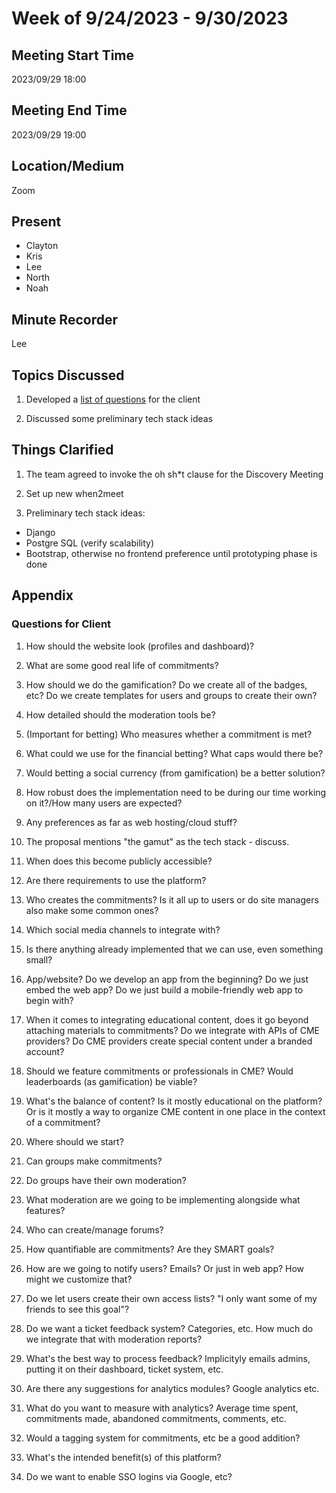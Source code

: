 # Week of 9/24/2023 - 9/30/2023

## Meeting Start Time

2023/09/29 18:00

## Meeting End Time

2023/09/29 19:00

## Location/Medium

Zoom

## Present

- Clayton
- Kris
- Lee
- North
- Noah

## Minute Recorder

Lee

## Topics Discussed

1. Developed a [list of questions](#questions_for_client) for the client

2. Discussed some preliminary tech stack ideas

## Things Clarified

1. The team agreed to invoke the oh sh*t clause for the Discovery Meeting

2. Set up new when2meet

3. Preliminary tech stack ideas: 
  - Django
  - Postgre SQL (verify scalability) 
  - Bootstrap, otherwise no frontend preference until prototyping phase is done


## Appendix

### Questions for Client

1. How should the website look (profiles and dashboard)?

2. What are some good real life of commitments?

3. How should we do the gamification? Do we create all of the badges, etc? Do we create templates for users and groups to create their own?

4. How detailed should the moderation tools be?

5. (Important for betting) Who measures whether a commitment is met? 

6. What could we use for the financial betting? What caps would there be?

7. Would betting a social currency (from gamification) be a better solution?

8. How robust does the implementation need to be during our time working on it?/How many users are expected?

9. Any preferences as far as web hosting/cloud stuff?

10. The proposal mentions "the gamut" as the tech stack - discuss.

11. When does this become publicly accessible?

12. Are there requirements to use the platform?

13. Who creates the commitments? Is it all up to users or do site managers also make some common ones?

14. Which social media channels to integrate with?

15. Is there anything already implemented that we can use, even something small?

16. App/website? Do we develop an app from the beginning? Do we just embed the web app? Do we just build a mobile-friendly web app to begin with?

17. When it comes to integrating educational content, does it go beyond attaching materials to commitments? Do we integrate with APIs of CME providers? Do CME providers create special content under a branded account?

18. Should we feature commitments or professionals in CME? Would leaderboards (as gamification) be viable?

19. What's the balance of content? Is it mostly educational on the platform? Or is it mostly a way to organize CME content in one place in the context of a commitment?

20. Where should we start?

21. Can groups make commitments? 

22. Do groups have their own moderation?

23. What moderation are we going to be implementing alongside what features?

24. Who can create/manage forums?

25. How quantifiable are commitments? Are they SMART goals?

26. How are we going to notify users? Emails? Or just in web app? How might we customize that?

27. Do we let users create their own access lists? "I only want some of my friends to see this goal"?

28. Do we want a ticket feedback system? Categories, etc. How much do we integrate that with moderation reports?

29. What's the best way to process feedback? Implicityly emails admins, putting it on their dashboard, ticket system, etc.

30. Are there any suggestions for analytics modules? Google analytics etc.

31. What do you want to measure with analytics? Average time spent, commitments made, abandoned commitments, comments, etc.

32. Would a tagging system for commitments, etc be a good addition?

33. What's the intended benefit(s) of this platform?

34. Do we want to enable SSO logins via Google, etc?

